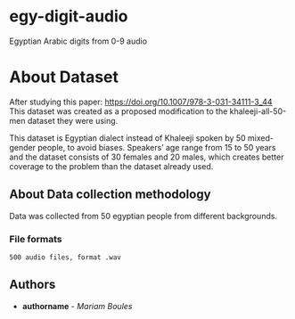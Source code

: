 # egy-digit-audio
Egyptian Arabic digits from 0-9 audio

# About Dataset

After studying this paper: https://doi.org/10.1007/978-3-031-34111-3_44 This dataset was created as a proposed modification to the khaleeji-all-50-men dataset they were using.

This dataset is Egyptian dialect instead of Khaleeji spoken by 50 mixed-gender people, to avoid biases. Speakers’ age range from 15 to 50 years and the dataset consists of 30 females and 20 males, which creates better coverage to the problem than the dataset already used.


## About Data collection methodology

Data was collected from 50 egyptian people from different backgrounds.

### File formats

```
500 audio files, format .wav
```


## Authors

* **authorname** - *Mariam Boules* 



